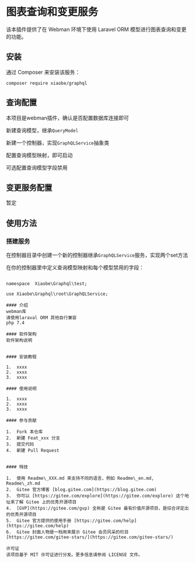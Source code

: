 <h1>图表查询和变更服务</h1>

<p>该本插件提供了在 Webman 环境下使用 Laravel ORM 模型进行图表查询和变更的功能。</p>

<h2>安装</h2>

<p>通过 Composer 来安装该服务：</p>

<pre><code>composer require xiaobe/graphql
</code></pre>

<h2>查询配置</h2>

<p>本项目是webman插件，确认是否配置数据库连接即可</p>

<p>新建查询模型，继承<code>QueryModel</code></p>

<p>新建一个控制器，实现<code>GraphQLService</code>抽象类</p>

<p>配置查询模型映射，即可启动</p>

<p>可选配置查询模型字段禁用</p>

<h2>变更服务配置</h2>

<p>暂定</p>

<h2>使用方法</h2>

<h3>搭建服务</h3>

<p>在控制器目录中创建一个新的控制器继承<code>GraphQLService</code>服务，实现两个set方法</p>

<p>在你的控制器里中定义查询模型映射和每个模型禁用的字段：</p>

<pre><code>
namespace  Xiaobe\Graphql\test;

use Xiaobe\Graphql\root\GraphQLService;

#### 介绍
webman库
请使用laraval ORM 其他自行兼容
php 7.4

#### 软件架构
软件架构说明


#### 安装教程

1.  xxxx
2.  xxxx
3.  xxxx

#### 使用说明

1.  xxxx
2.  xxxx
3.  xxxx

#### 参与贡献

1.  Fork 本仓库
2.  新建 Feat_xxx 分支
3.  提交代码
4.  新建 Pull Request


#### 特技

1.  使用 Readme\_XXX.md 来支持不同的语言，例如 Readme\_en.md, Readme\_zh.md
2.  Gitee 官方博客 [blog.gitee.com](https://blog.gitee.com)
3.  你可以 [https://gitee.com/explore](https://gitee.com/explore) 这个地址来了解 Gitee 上的优秀开源项目
4.  [GVP](https://gitee.com/gvp) 全称是 Gitee 最有价值开源项目，是综合评定出的优秀开源项目
5.  Gitee 官方提供的使用手册 [https://gitee.com/help](https://gitee.com/help)
6.  Gitee 封面人物是一档用来展示 Gitee 会员风采的栏目 [https://gitee.com/gitee-stars/](https://gitee.com/gitee-stars/)

许可证
该项目基于 MIT 许可证进行分发。更多信息请参阅 LICENSE 文件。